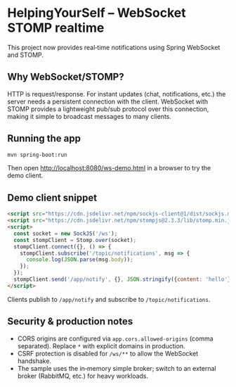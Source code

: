 # HelpingYourSelf – WebSocket STOMP realtime

This project now provides real‑time notifications using Spring WebSocket and STOMP.

## Why WebSocket/STOMP?

HTTP is request/response. For instant updates (chat, notifications, etc.) the server needs a persistent connection with the client. WebSocket with STOMP provides a lightweight pub/sub protocol over this connection, making it simple to broadcast messages to many clients.

## Running the app

```bash
mvn spring-boot:run
```

Then open [http://localhost:8080/ws-demo.html](http://localhost:8080/ws-demo.html) in a browser to try the demo client.

## Demo client snippet

```html
<script src="https://cdn.jsdelivr.net/npm/sockjs-client@1/dist/sockjs.min.js"></script>
<script src="https://cdn.jsdelivr.net/npm/stompjs@2.3.3/lib/stomp.min.js"></script>
<script>
  const socket = new SockJS('/ws');
  const stompClient = Stomp.over(socket);
  stompClient.connect({}, () => {
    stompClient.subscribe('/topic/notifications', msg => {
      console.log(JSON.parse(msg.body));
    });
  });
  stompClient.send('/app/notify', {}, JSON.stringify({content: 'hello'}));
</script>
```

Clients publish to `/app/notify` and subscribe to `/topic/notifications`.

## Security & production notes

* CORS origins are configured via `app.cors.allowed-origins` (comma separated). Replace `*` with explicit domains in production.
* CSRF protection is disabled for `/ws/**` to allow the WebSocket handshake.
* The sample uses the in‑memory simple broker; switch to an external broker (RabbitMQ, etc.) for heavy workloads.

